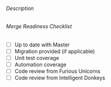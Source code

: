 ###### Description


###### Merge Readiness Checklist
- [ ] Up to date with Master
- [ ] Migration provided (if applicable)
- [ ] Unit test coverage
- [ ] Automation coverage
- [ ] Code review from Furious Unicorns
- [ ] Code review from Intelligent Donkeys

